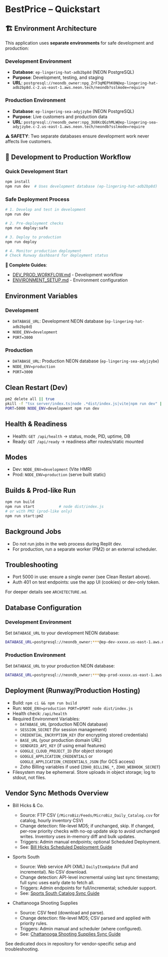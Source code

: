 # BestPrice – Quickstart

## 🏗️ Environment Architecture

This application uses **separate environments** for safe development and production:

### Development Environment
- **Database**: `ep-lingering-hat-adb2bp8d` (NEON PostgreSQL)
- **Purpose**: Development, testing, and staging
- **URL**: `postgresql://neondb_owner:npg_ZrF3qMEPhK0N@ep-lingering-hat-adb2bp8d.c-2.us-east-1.aws.neon.tech/neondb?sslmode=require`

### Production Environment
- **Database**: `ep-lingering-sea-adyjzybe` (NEON PostgreSQL)
- **Purpose**: Live customers and production data
- **URL**: `postgresql://neondb_owner:npg_3U8KcQGzhMLW@ep-lingering-sea-adyjzybe.c-2.us-east-1.aws.neon.tech/neondb?sslmode=require`

**⚠️ SAFETY**: Two separate databases ensure development work never affects live customers.

## 🚀 Development to Production Workflow

### Quick Development Start
```bash
npm install
npm run dev  # Uses development database (ep-lingering-hat-adb2bp8d)
```

### Safe Deployment Process
```bash
# 1. Develop and test in development
npm run dev

# 2. Pre-deployment checks
npm run deploy:safe

# 3. Deploy to production
npm run deploy

# 4. Monitor production deployment
# Check Runway dashboard for deployment status
```

**📖 Complete Guides**:
- [DEV_PROD_WORKFLOW.md](./DEV_PROD_WORKFLOW.md) - Development workflow
- [ENVIRONMENT_SETUP.md](./ENVIRONMENT_SETUP.md) - Environment configuration

## Environment Variables

### Development
- `DATABASE_URL`: Development NEON database (`ep-lingering-hat-adb2bp8d`)
- `NODE_ENV=development`
- `PORT=3000`

### Production
- `DATABASE_URL`: Production NEON database (`ep-lingering-sea-adyjzybe`)
- `NODE_ENV=production`
- `PORT=3000`

## Clean Restart (Dev)

```bash
pm2 delete all || true
pkill -f "tsx server/index.ts|node .*dist/index.js|vite|npm run dev" || true
PORT=5000 NODE_ENV=development npm run dev
```

## Health & Readiness

- Health: `GET /api/health` → status, mode, PID, uptime, DB
- Ready: `GET /api/ready` → readiness after routes/static mounted

## Modes

- Dev: `NODE_ENV=development` (Vite HMR)
- Prod: `NODE_ENV=production` (serve built static)

## Builds & Prod-like Run

```bash
npm run build
npm run start           # node dist/index.js
# or with PM2 (prod-like only)
npm run start:pm2
```

## Background Jobs

- Do not run jobs in the web process during Replit dev.
- For production, run a separate worker (PM2) or an external scheduler.

## Troubleshooting

- Port 5000 in use: ensure a single owner (see Clean Restart above).
- Auth 401 on test endpoints: use the app UI (cookies) or dev-only token.

For deeper details see `ARCHITECTURE.md`.

## Database Configuration

### Development Environment
Set `DATABASE_URL` to your development NEON database:
```bash
DATABASE_URL=postgresql://neondb_owner:***@ep-dev-xxxxx.us-east-1.aws.neon.tech/neondb?sslmode=require
```

### Production Environment
Set `DATABASE_URL` to your production NEON database:
```bash
DATABASE_URL=postgresql://neondb_owner:***@ep-prod-xxxxx.us-east-1.aws.neon.tech/neondb?sslmode=require
```

## Deployment (Runway/Production Hosting)

- Build: `npm ci && npm run build`
- Run: `NODE_ENV=production PORT=$PORT node dist/index.js`
- Health check: `/api/health`
- Required Environment Variables:
  - `DATABASE_URL` (production NEON database)
  - `SESSION_SECRET` (for session management)
  - `CREDENTIAL_ENCRYPTION_KEY` (for encrypting stored credentials)
  - `BASE_URL` (your production domain URL)
  - `SENDGRID_API_KEY` (if using email features)
  - `GOOGLE_CLOUD_PROJECT_ID` (for object storage)
  - `GOOGLE_APPLICATION_CREDENTIALS` or `GOOGLE_APPLICATION_CREDENTIALS_JSON` (for GCS access)
  - Zoho Billing variables if used (`ZOHO_BILLING_*`, `ZOHO_WEBHOOK_SECRET`)
- Filesystem may be ephemeral. Store uploads in object storage; log to stdout, not files.

## Vendor Sync Methods Overview

- Bill Hicks & Co.
  - Source: FTP CSV (`/MicroBiz/Feeds/MicroBiz_Daily_Catalog.csv` for catalog, hourly inventory CSV)
  - Change detection: file-level MD5; if unchanged, skip. If changed, per-row priority checks with no-op update skip to avoid unchanged writes. Inventory uses in-memory diff and bulk updates.
  - Triggers: Admin manual endpoints; optional Scheduled Deployment.
  - See: [Bill Hicks Scheduled Deployment Guide](./BILL_HICKS_SCHEDULED_DEPLOYMENT.md)

- Sports South
  - Source: Web service API (XML) `DailyItemUpdate` (full and incremental). No CSV download.
  - Change detection: API-level incremental using last sync timestamp; full sync uses early date to fetch all.
  - Triggers: Admin endpoints for full/incremental; scheduler support.
  - See: [Sports South Catalog Sync Guide](./SPORTS_SOUTH_SYNC_GUIDE.md)

- Chattanooga Shooting Supplies
  - Source: CSV feed (download and parse).
  - Change detection: file-level MD5; CSV parsed and applied with priority rules.
  - Triggers: Admin manual and scheduler (where configured).
  - See: [Chattanooga Shooting Supplies Sync Guide](./CHATTANOOGA_SYNC_GUIDE.md)

See dedicated docs in repository for vendor-specific setup and troubleshooting.





